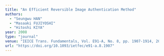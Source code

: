 ```yaml
---
title: "An Efficient Reversible Image Authentication Method"
authors:
  - "Seungwu HAN"
  - "Masaaki FUJIYOSHI"
  - "Hitoshi KIYA"
year: 2008
type: "journal"
venue: "IEICE Trans. Fundamentals, Vol. E91-A, No. 8, pp. 1907-1914, 2008-08-01."
url: "https://doi.org/10.1093/ietfec/e91-a.8.1907"
---
```

